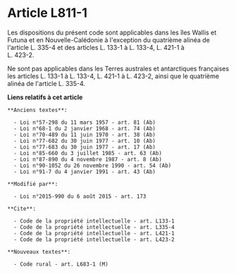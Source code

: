 # Article L811-1

Les dispositions du présent code sont applicables dans les îles Wallis et Futuna et en Nouvelle-Calédonie à l'exception du
quatrième alinéa de l'article L. 335-4 et des articles L. 133-1 à L. 133-4, 
L. 421-1 à     
L. 423-2. 

Ne sont pas applicables dans les Terres australes et antarctiques françaises les articles L. 133-1 à L. 133-4, L. 421-1 à
L. 423-2, ainsi que le quatrième alinéa de l'article L. 335-4.

**Liens relatifs à cet article**

	**Anciens textes**:

	  - Loi n°57-298 du 11 mars 1957 - art. 81 (Ab)
	  - Loi n°68-1 du 2 janvier 1968 - art. 74 (Ab)
	  - Loi n°70-489 du 11 juin 1970 - art. 38 (Ab)
	  - Loi n°77-682 du 30 juin 1977 - art. 10 (Ab)
	  - Loi n°77-683 du 30 juin 1977 - art. 17 (Ab)
	  - Loi n°85-660 du 3 juillet 1985 - art. 63 (Ab)
	  - Loi n°87-890 du 4 novembre 1987 - art. 8 (Ab)
	  - Loi n°90-1052 du 26 novembre 1990 - art. 54 (Ab)
	  - Loi n°91-7 du 4 janvier 1991 - art. 43 (Ab)

	**Modifié par**:

	  - Loi n°2015-990 du 6 août 2015 - art. 173

	**Cite**:

	  - Code de la propriété intellectuelle - art. L133-1
	  - Code de la propriété intellectuelle - art. L335-4
	  - Code de la propriété intellectuelle - art. L421-1
	  - Code de la propriété intellectuelle - art. L423-2

	**Nouveaux textes**:

	  - Code rural - art. L683-1 (M)
